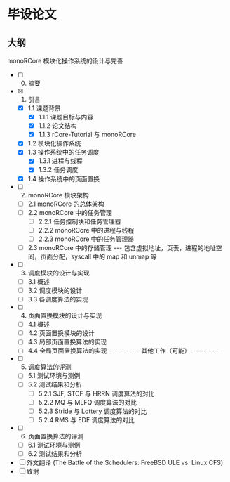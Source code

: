 # 毕设论文
## 大纲
monoRCore 模块化操作系统的设计与完善
- [ ] 0. 摘要
- [x] 1. 引言
    - [x] 1.1 课题背景
        - [x] 1.1.1 课题目标与内容
        - [x] 1.1.2 论文结构
        - [x] 1.1.3 rCore-Tutorial 与 monoRCore
    - [x] 1.2 模块化操作系统
    - [x] 1.3 操作系统中的任务调度
        - [x] 1.3.1 进程与线程
        - [x] 1.3.2 任务调度 
    - [x] 1.4 操作系统中的页面置换
- [ ] 2. monoRCore 模块架构
    - [ ] 2.1 monoRCore 的总体架构
    - [ ] 2.2 monoRCore 中的任务管理
        - [ ] 2.2.1 任务控制块和任务管理器
        - [ ] 2.2.2 monoRCore 中的进程与线程 
        - [ ] 2.2.3 monoRCore 中的任务管理器
    - [ ] 2.3 monoRCore 中的存储管理
        --- 包含虚拟地址，页表，进程的地址空间，页面分配，syscall 中的 map 和 unmap 等
- [ ] 3. 调度模块的设计与实现
    - [ ] 3.1 概述
    - [ ] 3.2 调度模块的设计
    - [ ] 3.3 各调度算法的实现
- [ ] 4. 页面置换模块的设计与实现
    - [ ] 4.1 概述
    - [ ] 4.2 页面置换模块的设计
    - [ ] 4.3 局部页面置换算法的实现
    - [ ] 4.4 全局页面置换算法的实现
----------- 其他工作（可能） ----------
- [ ] 5. 调度算法的评测
    - [ ] 5.1 测试环境与测例
    - [ ] 5.2 测试结果和分析
        - [ ] 5.2.1 SJF, STCF 与 HRRN 调度算法的对比
        - [ ] 5.2.2 MQ 与 MLFQ 调度算法的对比
        - [ ] 5.2.3 Stride 与 Lottery 调度算法的对比
        - [ ] 5.2.4 RMS 与 EDF 调度算法的对比
- [ ] 6. 页面置换算法的评测
    - [ ] 6.1 测试环境与测例
    - [ ] 6.2 测试结果和分析

- [ ] 外文翻译 (The Battle of the Schedulers: FreeBSD ULE vs. Linux CFS)
- [ ] 致谢
